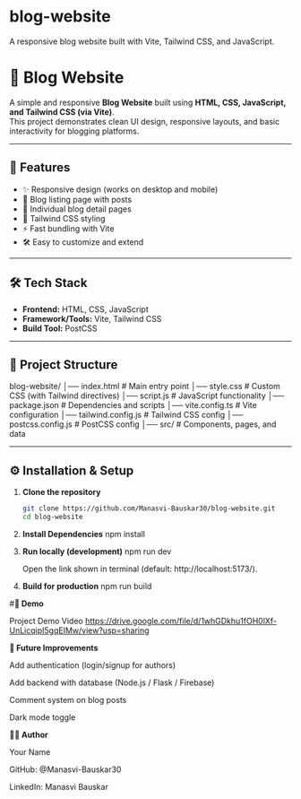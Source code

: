 # blog-website
A responsive blog website built with Vite, Tailwind CSS, and JavaScript.
# 📝 Blog Website

A simple and responsive **Blog Website** built using **HTML, CSS, JavaScript, and Tailwind CSS (via Vite)**.  
This project demonstrates clean UI design, responsive layouts, and basic interactivity for blogging platforms.

---

## 🚀 Features
- ✨ Responsive design (works on desktop and mobile)
- 📰 Blog listing page with posts
- 📄 Individual blog detail pages
- 🎨 Tailwind CSS styling
- ⚡ Fast bundling with Vite
- 🛠️ Easy to customize and extend

---

## 🛠️ Tech Stack
- **Frontend:** HTML, CSS, JavaScript
- **Framework/Tools:** Vite, Tailwind CSS
- **Build Tool:** PostCSS

---

## 📂 Project Structure
blog-website/
│── index.html # Main entry point
│── style.css # Custom CSS (with Tailwind directives)
│── script.js # JavaScript functionality
│── package.json # Dependencies and scripts
│── vite.config.ts # Vite configuration
│── tailwind.config.js # Tailwind CSS config
│── postcss.config.js # PostCSS config
│── src/ # Components, pages, and data


---

## ⚙️ Installation & Setup

1. **Clone the repository**
   ```bash
   git clone https://github.com/Manasvi-Bauskar30/blog-website.git
   cd blog-website
2. **Install Dependencies**
   npm install

3. **Run locally (development)**
   npm run dev

   Open the link shown in terminal (default: http://localhost:5173/).

4. **Build for production**
   npm run build

#**🎥 Demo**

Project Demo Video
 https://drive.google.com/file/d/1whGDkhu1fOH0lXf-UnLicqipI5gqEIMw/view?usp=sharing
 

 **📌 Future Improvements**

Add authentication (login/signup for authors)

Add backend with database (Node.js / Flask / Firebase)

Comment system on blog posts

Dark mode toggle


**👨‍💻 Author**

Your Name

GitHub: @Manasvi-Bauskar30

LinkedIn: Manasvi Bauskar

